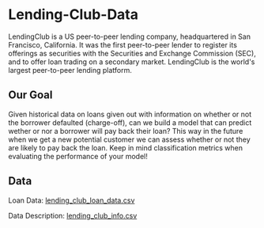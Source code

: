 # Lending-Club-Data

LendingClub is a US peer-to-peer lending company, headquartered in San Francisco, California. It was the first peer-to-peer lender to register its offerings as securities with the Securities and Exchange Commission (SEC), and to offer loan trading on a secondary market. LendingClub is the world's largest peer-to-peer lending platform.

## Our Goal
Given historical data on loans given out with information on whether or not the borrower defaulted (charge-off), can we build a model that can predict wether or nor a borrower will pay back their loan? This way in the future when we get a new potential customer we can assess whether or not they are likely to pay back the loan. Keep in mind classification metrics when evaluating the performance of your model!

## Data

Loan Data: [lending_club_loan_data.csv](https://drive.google.com/file/d/1ExYuPifN1v1mna2W2APz1V7CMDvf1nHu/view?usp=sharing)

Data Description: [lending_club_info.csv](https://drive.google.com/file/d/1qLvLQOVfGbgyYleSiPlbhboCOZP2e6Sw/view?usp=sharing)
